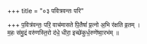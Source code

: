 +++
title = "०३ पवित्रवन्तः परि"

+++
प॒वित्र॑वन्तः॒ परि॒ वाच॑मासते पि॒तैषां॑ प्र॒त्नो अ॒भि र॑क्षति व्र॒तम् ।  
म॒हः स॑मु॒द्रं वरु॑णस्ति॒रो द॑धे॒ धीरा॒ इच्छे॑कुर्ध॒रुणे॑ष्वा॒रभ॑म् ॥